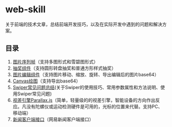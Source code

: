 # web-skill
关于前端的技术文章，总结前端开发技巧，以及在实际开发中遇到的问题和解决方案。

## 目录 ##
1. [图片序列帧](http://tgideas.github.io/motion/doc/data/component/mo.Film.html)（支持多图形式和雪碧图形式）
2. [抽奖组件](http://tgideas.github.io/motion/doc/data/component/mo.Lottery.html)（支持圆形转盘抽奖和普通方形样式抽奖）
3. [图片编辑组件](https://github.com/rkweb/imgEditor)（支持图片移动、缩放、旋转、导出编辑后的图片base64） 
4. [Canvas绘图](./elCanvas)（支持导出base64）
5. [Swiper常见问题总结](./swiper-docs)(关于Swiper的使用技巧、常用参数属性和方法说明、使用Swiper常见问题)
6. [视差引擎Parallax.js](http://www.jq22.com/jquery-info178)（简单，轻量级的的视差引擎，智能设备的方向作出反应。凡没有陀螺仪或运动检测硬件是可用的，光标的位置来代替。支持PC、移动端）
7. [新闻客户端接口](http://doc.ws.netease.com/pages/viewpage.action?pageId=2886075)（网易新闻客户端接口）